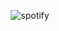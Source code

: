 <center>


![spotify](https://spotify-github-profile.vercel.app/api/view?uid=jodis.fields1&cover_image=true)

  
</center>  
